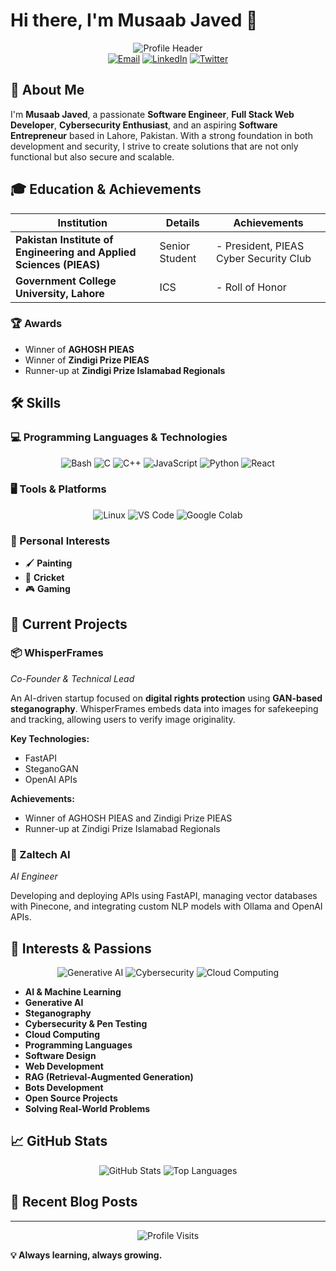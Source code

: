 # Hi there, I'm Musaab Javed 👋

<div align="center">
    <img src="https://capsule-render.vercel.app/api?type=waving&color=gradient&customColorList=1&height=200&section=header&text=Musaab%20Javed&fontSize=80&fontAlignY=35" alt="Profile Header"/>
</div>

<div align="center">
    <a href="mailto:musabjaved47@gmail.com"><img src="https://img.shields.io/badge/Email-D14836?style=for-the-badge&logo=gmail&logoColor=white" alt="Email"/></a>
    <a href="https://linkedin.com/in/your-profile"><img src="https://img.shields.io/badge/LinkedIn-0077B5?style=for-the-badge&logo=linkedin&logoColor=white" alt="LinkedIn"/></a>
    <a href="https://twitter.com/YourTwitterHandle"><img src="https://img.shields.io/badge/Twitter-1DA1F2?style=for-the-badge&logo=twitter&logoColor=white" alt="Twitter"/></a>
</div>

## 🚀 About Me

I'm **Musaab Javed**, a passionate **Software Engineer**, **Full Stack Web Developer**, **Cybersecurity Enthusiast**, and an aspiring **Software Entrepreneur** based in Lahore, Pakistan. With a strong foundation in both development and security, I strive to create solutions that are not only functional but also secure and scalable.

## 🎓 Education & Achievements

| Institution | Details | Achievements |
|------------|---------|--------------|
| **Pakistan Institute of Engineering and Applied Sciences (PIEAS)** | Senior Student | - President, PIEAS Cyber Security Club |
| **Government College University, Lahore** | ICS | - Roll of Honor |

### 🏆 Awards
- Winner of **AGHOSH PIEAS**
- Winner of **Zindigi Prize PIEAS**
- Runner-up at **Zindigi Prize Islamabad Regionals**

## 🛠️ Skills

### 💻 Programming Languages & Technologies
<p align="center">
    <img src="https://img.shields.io/badge/Bash-4EAA25?style=for-the-badge&logo=gnu-bash&logoColor=white" alt="Bash"/>
    <img src="https://img.shields.io/badge/C-A8B9CC?style=for-the-badge&logo=c&logoColor=white" alt="C"/>
    <img src="https://img.shields.io/badge/C++-00599C?style=for-the-badge&logo=c%2B%2B&logoColor=white" alt="C++"/>
    <img src="https://img.shields.io/badge/JavaScript-F7DF1E?style=for-the-badge&logo=javascript&logoColor=black" alt="JavaScript"/>
    <img src="https://img.shields.io/badge/Python-3776AB?style=for-the-badge&logo=python&logoColor=white" alt="Python"/>
    <img src="https://img.shields.io/badge/React-20232A?style=for-the-badge&logo=react&logoColor=61DAFB" alt="React"/>
</p>

### 🖥️ Tools & Platforms
<p align="center">
    <img src="https://img.shields.io/badge/Linux-FCC624?style=for-the-badge&logo=linux&logoColor=black" alt="Linux"/>
    <img src="https://img.shields.io/badge/VS%20Code-007ACC?style=for-the-badge&logo=visual-studio-code&logoColor=white" alt="VS Code"/>
    <img src="https://img.shields.io/badge/Google%20Colab-F9AB00?style=for-the-badge&logo=google-colab&logoColor=white" alt="Google Colab"/>
</p>

### 🌈 Personal Interests
- 🖌️ **Painting**
- 🏏 **Cricket**
- 🎮 **Gaming**

## 🚀 Current Projects

### 📦 WhisperFrames
*Co-Founder & Technical Lead*

An AI-driven startup focused on **digital rights protection** using **GAN-based steganography**. WhisperFrames embeds data into images for safekeeping and tracking, allowing users to verify image originality.

**Key Technologies:**
- FastAPI
- SteganoGAN
- OpenAI APIs

**Achievements:**
- Winner of AGHOSH PIEAS and Zindigi Prize PIEAS
- Runner-up at Zindigi Prize Islamabad Regionals

### 🤖 Zaltech AI
*AI Engineer*

Developing and deploying APIs using FastAPI, managing vector databases with Pinecone, and integrating custom NLP models with Ollama and OpenAI APIs.

## 🌟 Interests & Passions

<p align="center">
    <img src="https://img.shields.io/badge/AI-Generative%20AI-blueviolet?style=for-the-badge" alt="Generative AI"/>
    <img src="https://img.shields.io/badge/Security-Cybersecurity-red?style=for-the-badge" alt="Cybersecurity"/>
    <img src="https://img.shields.io/badge/Cloud-Computing-blue?style=for-the-badge" alt="Cloud Computing"/>
</p>

- **AI & Machine Learning**
- **Generative AI**
- **Steganography**
- **Cybersecurity & Pen Testing**
- **Cloud Computing**
- **Programming Languages**
- **Software Design**
- **Web Development**
- **RAG (Retrieval-Augmented Generation)**
- **Bots Development**
- **Open Source Projects**
- **Solving Real-World Problems**

## 📈 GitHub Stats

<div align="center">
    <img src="https://github-readme-stats.vercel.app/api?username=Crypto47&show_icons=true&theme=dracula" alt="GitHub Stats"/>
    <img src="https://github-readme-stats.vercel.app/api/top-langs/?username=Crypto47&layout=compact&theme=dracula" alt="Top Languages"/>
</div>

## 📝 Recent Blog Posts

<!-- BLOG-POST-LIST:START -->
<!-- BLOG-POST-LIST:END -->

---

<div align="center">
    <img src="https://visitcount.itsvg.in/api?id=Crypto47&icon=0&color=1" alt="Profile Visits"/>
</div>

**💡 Always learning, always growing.**
